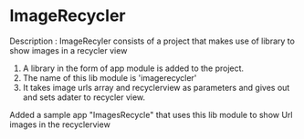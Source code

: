 # ImageRecycler
Description : ImageRecyler consists of a project that makes use of library to show images in a recycler view


1. A library in the form of app module is added to the project.
2. The name of this lib module is 'imagerecycler'
3. It takes image urls array and recyclerview as parameters and gives out and sets adater to recycler view.


Added a sample app "ImagesRecycle" that uses this lib module to show Url images in the recyclerview
